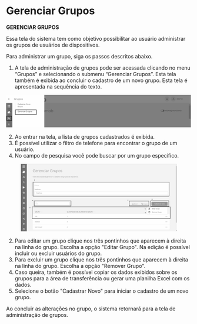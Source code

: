 # Gerenciar Grupos

**GERENCIAR GRUPOS**

Essa tela do sistema tem como objetivo possibilitar ao usuário administrar os grupos de usuários de dispositivos.

Para administrar um grupo, siga os passos descritos abaixo.

1. A tela de administração de grupos pode ser acessada clicando no menu “Grupos” e selecionando o submenu “Gerenciar Grupos”. Esta tela também é exibida ao concluir o cadastro de um novo grupo. Esta tela é apresentada na sequência do texto.

![](<../../.gitbook/assets/0 (4) (1).png>)

2. Ao entrar na tela, a lista de grupos cadastrados é exibida.
3. É possível utilizar o filtro de telefone para encontrar o grupo de um usuário.
4. No campo de pesquisa você pode buscar por um grupo específico.

<figure><img src="../../.gitbook/assets/image (15) (1).png" alt="" width="563"><figcaption></figcaption></figure>

2. Para editar um grupo clique nos três pontinhos que aparecem à direita na linha do grupo. Escolha a opção "Editar Grupo". Na edição é possível incluir ou excluir usuários do grupo.
3. Para excluir um grupo clique nos três pontinhos que aparecem à direita na linha do grupo. Escolha a opção "Remover Grupo".
4. Caso queira, também é possível copiar os dados exibidos sobre os grupos para a área de transferência ou gerar uma planilha Excel com os dados.
5. Selecione o botão "Cadastrar Novo" para iniciar o cadastro de um novo grupo.

Ao concluir as alterações no grupo, o sistema retornará para a tela de administração de grupos.
